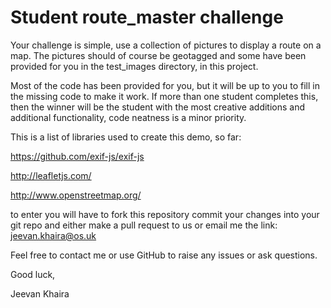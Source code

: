 Student route_master challenge
================

Your challenge is simple, use a collection of pictures to display a route on a map. The pictures should of course be geotagged and some have been provided for you in the test_images directory, in this project.

Most of the code has been provided for you, but it will be up to you to fill in the missing code to make it work. If more than one student completes this, then the winner will be the student with the most creative additions and additional functionality, code neatness is a minor priority.

This is a list of libraries used to create this demo, so far:

https://github.com/exif-js/exif-js

http://leafletjs.com/

http://www.openstreetmap.org/

to enter you will have to fork this repository commit your changes into your git repo and either make a pull request to us or email me the link: jeevan.khaira@os.uk

Feel free to contact me or use GitHub to raise any issues or ask questions.

Good luck,

Jeevan Khaira